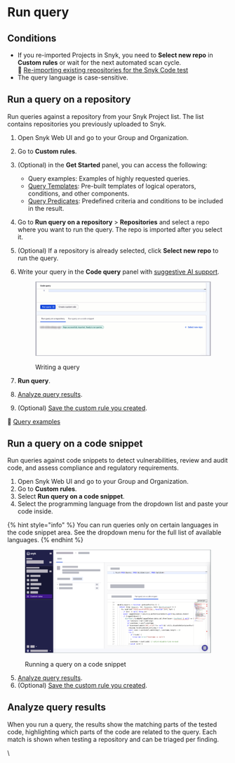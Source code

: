 # Run query

## Conditions

* If you re-imported Projects in Snyk, you need to **Select new repo** in **Custom rules** or wait for the next automated scan cycle.\
  :link: [Re-importing existing repositories for the Snyk Code test](../snyk-code-and-your-repositories/re-importing-existing-repositories-for-the-snyk-code-test.md)&#x20;
* The query language is case-sensitive.

## Run a query on a repository

Run queries against a repository from your Snyk Project list. The list contains repositories you previously uploaded to Snyk.

1. Open Snyk Web UI and go to your Group and Organization.
2. Go to **Custom rules**.
3. (Optional) in the **Get Started** panel, you can access the following:
   * Query examples: Examples of highly requested queries.
   * [Query Templates](how-custom-rules-work.md#query-templates): Pre-built templates of logical operators, conditions, and other components.
   * [Query Predicates](how-custom-rules-work.md#query-predicates): Predefined criteria and conditions to be included in the result.
4. Go to **Run query on a repository** > **Repositories** and select a repo where you want to run the query. The repo is imported after you select it.&#x20;
5. (Optional) If a repository is already selected, click **Select new repo** to run the query.
6.  Write your query in the **Code query** panel with [suggestive AI support](how-custom-rules-work.md#suggestive-ai-support).&#x20;

    <figure><img src="../../../.gitbook/assets/writing_query.gif" alt="Writing a query"><figcaption><p>Writing a query</p></figcaption></figure>
7. **Run query**.
8. [Analyze query results](run-query.md#analyze-query-results).
9. (Optional) [Save the custom rule you created](run-query.md#save-custom-rule).

:link: [Query examples](query-examples.md)

## Run a query on a code snippet

Run queries against code snippets to detect vulnerabilities, review and audit code, and assess compliance and regulatory requirements.

1. Open Snyk Web UI and go to your Group and Organization.
2. Go to **Custom rules**.
3. Select **Run query on a code snippet**.
4. Select the programming language from the dropdown list and paste your code inside.

{% hint style="info" %}
You can run queries only on certain languages in the code snippet area. See the dropdown menu for the full list of available languages.
{% endhint %}

<figure><img src="../../../.gitbook/assets/run_query_on_a_code_snippet.png" alt="Running a query on a code snippet."><figcaption><p>Running a query on a code snippet</p></figcaption></figure>

5. [Analyze query results](run-query.md#analyze-query-results).
6. (Optional) [Save the custom rule you created](run-query.md#save-custom-rule).

## Analyze query results

When you run a query, the results show the matching parts of the tested code, highlighting which parts of the code are related to the query. Each match is shown when testing a repository and can be triaged per finding.

\
